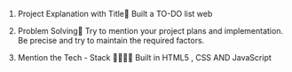 1. Project Explanation with Title🚀
Built a TO-DO list web

2. Problem Solving🤯
Try to mention your project plans and implementation.
Be precise and try to maintain the required factors.

3. Mention the Tech - Stack 👨‍💻👩‍💻
Built in HTML5 , CSS AND JavaScript
